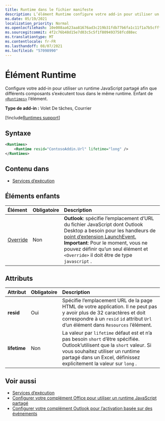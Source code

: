 ```yaml
---
title: Runtime dans le fichier manifeste
description: L’élément Runtime configure votre add-in pour utiliser un runtime JavaScript partagé pour ses différents composants, par exemple, ruban, volet des tâches, fonctions personnalisées.
ms.date: 05/19/2021
localization_priority: Normal
ms.openlocfilehash: 10e008aa623aa81676ad3c219b31fdb77b6fa1c11f1a7b5cfff169ac7ce9de0b
ms.sourcegitcommit: 4f2c76b48d15e7d03c5c5f1f809493758fcd88ec
ms.translationtype: MT
ms.contentlocale: fr-FR
ms.lasthandoff: 08/07/2021
ms.locfileid: "57098990"
---
```

# <a name="runtime-element"></a>Élément Runtime

Configure votre add-in pour utiliser un runtime JavaScript partagé afin que différents composants s’exécutent tous dans le même runtime. Enfant de [`<Runtimes>`](runtimes.md) l’élément.

**Type de add-in :** Volet De tâches, Courrier

[!include[Runtimes support](../../includes/runtimes-note.md)]

## <a name="syntax"></a>Syntaxe

```XML
<Runtimes>
    <Runtime resid="ContosoAddin.Url" lifetime="long" />
</Runtimes>
```

## <a name="contained-in"></a>Contenu dans

- [Services d’exécution](runtimes.md)

## <a name="child-elements"></a>Éléments enfants

|  Élément |  Obligatoire  |  Description  |
|:-----|:-----|:-----|
| [Override](override.md) | Non | **Outlook**: spécifie l’emplacement d’URL du fichier JavaScript dont Outlook Desktop a besoin pour les handleurs de [point d’extension LaunchEvent.](../../reference/manifest/extensionpoint.md#launchevent) **Important**: Pour le moment, vous ne pouvez définir qu’un seul élément et `<Override>` il doit être de type `javascript` .|

## <a name="attributes"></a>Attributs

|  Attribut  |  Obligatoire  |  Description  |
|:-----|:-----|:-----|
|  **resid**  |  Oui  | Spécifie l’emplacement URL de la page HTML de votre application. Il ne peut pas y avoir plus de 32 caractères et doit correspondre à un `resid` `id` attribut `Url` d’un élément dans `Resources` l’élément. |
|  **lifetime**  |  Non  | La valeur par `lifetime` défaut est et n’a pas besoin `short` d’être spécifiée. Outlook’utilisent que la `short` valeur. Si vous souhaitez utiliser un runtime partagé dans un Excel, définissez explicitement la valeur sur `long` . |

## <a name="see-also"></a>Voir aussi

- [Services d’exécution](runtimes.md)
- [Configurer votre complément Office pour utiliser un runtime JavaScript partagé](../../develop/configure-your-add-in-to-use-a-shared-runtime.md)
- [Configurer votre complément Outlook pour l’activation basée sur des événements](../../outlook/autolaunch.md)
